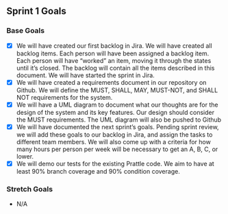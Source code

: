 ## Sprint 1 Goals

### Base Goals
- [x] We will have created our first backlog in Jira.  We will have created all backlog items.  Each person will have been assigned a backlog item.  Each person will have “worked” an item, moving it through the states until it’s closed.  The backlog will contain all the items described in this document.  We will have started the sprint in Jira.
- [x] We will have created a requirements document in our repository on Github. We will define the MUST, SHALL, MAY, MUST-NOT, and SHALL NOT requirements for the system.
- [x] We will have a UML diagram to document what our thoughts are for the design of the system and its key features. Our design should consider the MUST requirements. The UML diagram will also be pushed to Github
- [x] We will have documented the next sprint’s goals. Pending sprint review, we will add these goals to our backlog in Jira, and assign the tasks to different team members. We will also come up with a criteria for how many hours per person per week will be necessary to get an A, B, C, or lower.
- [x] We will demo our tests for the existing Prattle code. We aim to have at least 90% branch coverage and 90% condition coverage.

### Stretch Goals
- N/A

